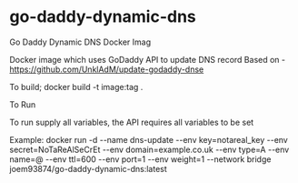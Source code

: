 # go-daddy-dynamic-dns
Go Daddy Dynamic DNS Docker Imag

Docker image which uses GoDaddy API to update DNS record
Based on - https://github.com/UnklAdM/update-godaddy-dnse

To build;
docker build -t image:tag .

To Run

To run supply all variables, the API requires all variables to be set

Example: docker run -d
--name dns-update
--env key=notareal_key
--env secret=NoTaReAlSeCrEt
--env domain=example.co.uk
--env type=A
--env name=@
--env ttl=600
--env port=1
--env weight=1
--network bridge
joem93874/go-daddy-dynamic-dns:latest
